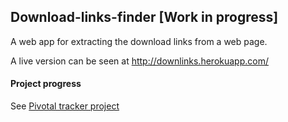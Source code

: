 ## Download-links-finder [Work in progress]

A web app for extracting the download links from a web page.

A live version can be seen at http://downlinks.herokuapp.com/

#### Project progress

See [Pivotal tracker project](https://www.pivotaltracker.com/n/projects/1316110)
